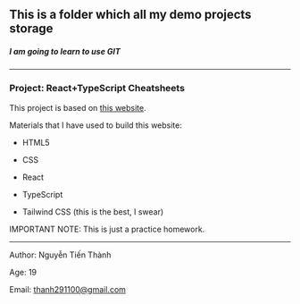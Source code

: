 ## This is a folder which all my demo projects storage

##### I am going to learn to use GIT

***

### Project: **React+TypeScript Cheatsheets**

This project is based on [this website](https://react-typescript-cheatsheet.netlify.app/).

Materials that I have used to build this website:

* HTML5

* CSS

* React

* TypeScript

* Tailwind CSS (this is the best, I swear)

IMPORTANT NOTE: This is just a practice homework.

***

Author: Nguyễn Tiến Thành

Age: 19

Email: thanh291100@gmail.com
